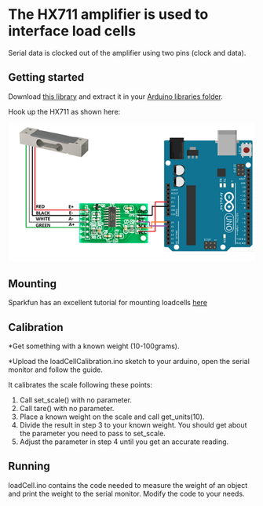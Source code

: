 The HX711 amplifier is used to interface load cells
=========================================

Serial data is clocked out of the amplifier using two pins (clock and data).

Getting started
---------------

Download [this library](https://github.com/bogde/HX711/archive/master.zip) and extract it in your [Arduino libraries folder](https://www.arduino.cc/en/Guide/Libraries#toc5).

Hook up the HX711 as shown here:

![HX711!](hx711_wiring.png "HX711")

Mounting
--------

Sparkfun has an excellent tutorial for mounting loadcells [here](https://learn.sparkfun.com/tutorials/load-cell-amplifier-hx711-breakout-hookup-guide)

Calibration
-----------

*Get something with a known weight (10-100grams).

*Upload the loadCellCalibration.ino sketch to your arduino, open the serial monitor and follow the guide.


It calibrates the scale following these points:

1. Call set_scale() with no parameter.
2. Call tare() with no parameter.
3. Place a known weight on the scale and call get_units(10).
4. Divide the result in step 3 to your known weight. You should get about the parameter you need to pass to set_scale.
5. Adjust the parameter in step 4 until you get an accurate reading.


Running
-------

loadCell.ino contains the code needed to measure the weight of an object and print the weight to the serial monitor. Modify the code to your needs.